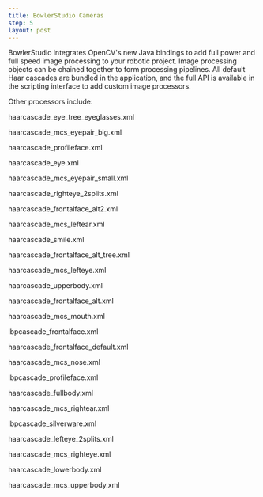 ```yaml
---
title: BowlerStudio Cameras
step: 5
layout: post
---
```


BowlerStudio integrates OpenCV's new Java bindings to add full power and full speed image processing to your robotic project. 
Image processing objects can be chained together to form processing pipelines. All default Haar cascades are bundled in the application, and the full API is available in the scripting interface to add custom image processors. 




<script src="https://gist.github.com/madhephaestus/4db9defef935e2905690.js"></script>


Other processors include: 

haarcascade_eye_tree_eyeglasses.xml  

haarcascade_mcs_eyepair_big.xml 
   
haarcascade_profileface.xml

haarcascade_eye.xml           
        
haarcascade_mcs_eyepair_small.xml  

haarcascade_righteye_2splits.xml

haarcascade_frontalface_alt2.xml  
   
haarcascade_mcs_leftear.xml     
   
haarcascade_smile.xml

haarcascade_frontalface_alt_tree.xml  

haarcascade_mcs_lefteye.xml        

haarcascade_upperbody.xml

haarcascade_frontalface_alt.xml   
    
haarcascade_mcs_mouth.xml          

lbpcascade_frontalface.xml

haarcascade_frontalface_default.xml   

haarcascade_mcs_nose.xml 
          
lbpcascade_profileface.xml

haarcascade_fullbody.xml     
         
haarcascade_mcs_rightear.xml  
     
lbpcascade_silverware.xml

haarcascade_lefteye_2splits.xml  
     
haarcascade_mcs_righteye.xml

haarcascade_lowerbody.xml     
       
haarcascade_mcs_upperbody.xml
